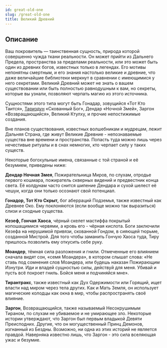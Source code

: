 ```yaml
---
id: great-old-one
slug: /great-old-one
title: Великий Древний
---
```

## Описание
Ваш покровитель — таинственная сущность, природа которой совершенно чужда ткани реальности. Он может прийти из Дальнего Предела, пространства за пределами реальности, или это может быть один из древних богов, известных только в легендах. Его мотивы непонятны смертным, и его знания настолько великие и древние, что даже величайшие библиотеки меркнут в сравнении с имеющимися у него секретами. Великий Древний может не знать о вашем существовании или быть полностью равнодушным к вам, но секреты, которые вы узнали, позволяют черпать магию из этого источника.

Сущностями этого типа могут быть Гонадар, зовущийся «Тот Кто Таится», [Тариздун](https://ttg.club/gods/Tharizdun) «Скованный Бог», Дендар «Ночной Змей», Заргон «Возвращающийся», Великий Ктулху, и прочие непостижимые создания.

Вне планов существования, известных волшебникам и мудрецам, лежит Дальняя Страна, где живут Великие Древние - непознаваемые существа вне времени и пространства. Попасть туда можно лишь через нечестивые ритуалы и в снах немногих, кто черпает силу у таких существ.

Некоторые богохульные имена, связанные с той страной и её безумием, приведены ниже:

**Дендар Ночная Змея**, Пожирательница Миров, по слухам, отродье первого кошмара, пожиратель скверных видений и предвестник конца света. Её колдунам часто снится шипение Дендара и сухой шелест её чешуи, когда они только осознают свой потенциал.

**Гонадор, Тот Кто Скрыт,** бог аберраций Подземья, также известный как Древнее Око. Ему поклоняются (если вообще можно так выразиться) слизи и сходные существа.

**Кезеф, Гончая Хаоса**, чёрный скелет мастиффа покрытый копошащимися червями, а кровь его - чёрная кислота. Боги заключили Кезефа на нерушимой привязи, скованной Гондом, в сияющей тюрьме, созданной Мистрой. Для того чтобы заманить Гончую Хаоса туда, Тиру пришлось позволить ему откусить себе руку.

**Моандер**, тёмная сила разложения и гнили. Отмеченные его влиянием сначала видят сон, «семя Моандера», в котором слышат слова: «Не ставь под сомнения слов Моандера, или будешь наказан Пожирающим Изнутри. Иди и владей сущностью силы, действуй для меня. Убивай и пусть всё покроет гниль. Бойся меня и подчиняйся мне».

**Тирантракс**, также известный как Дух Одержимости или Горящий, ищет власти над миром через тела других. Как и Мать Земля, он использует магические колодцы как окна в мир, чтобы распространять своё влияние.

**Заргон**, Возвращающийся, также называемый Несокрушимым Тираном, по слухам не убиваемое и не умирающее зло. Некоторые истории утверждают, что Заргон был первым владыкой Девяти Преисподних. Другие, что он могущественный Принц Демонов, изгнанный из Бездны. Возможно, ни одна из этих историй не является правдой. Наверняка известно лишь, что Заргон - это сила вселяющая ужас и безумие.